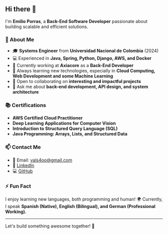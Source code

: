 ## Hi there 👋

I'm **Emilio Porras**, a **Back-End Software Developer** passionate about building scalable and efficient solutions.

### 🚀 About Me
- 🎓 **Systems Engineer** from **Universidad Nacional de Colombia** (2024)
- 💻 Experienced in **Java, Spring, Python, Django, AWS, and Docker**
- 🔭 Currently working at **Axiacore** as a **Back-End Developer**
- 🌱 Always learning new technologies, especially in **Cloud Computing, Web Development and some Machine Learning**
- 🤝 Open to collaborating on **interesting and impactful projects**
- 💬 Ask me about **back-end development, API design, and system architecture**

### 📚 Certifications
- **AWS Certified Cloud Practitioner**
- **Deep Learning Applications for Computer Vision**
- **Introduction to Structured Query Language (SQL)**
- **Java Programming: Arrays, Lists, and Structured Data**

### 📫 Contact Me
- 📧 Email: [vals4oo@gmail.com](mailto:vals4oo@gmail.com)
- 🔗 [LinkedIn](https://www.linkedin.com/in/emilio-porras-843a91211)
- 💻 [GitHub](https://github.com/eporrasm)

### ⚡ Fun Fact
I enjoy learning new languages, both programming and human! 🌍 Currently, I speak **Spanish (Native), English (Bilingual), and German (Professional Working).**

---

Let's build something awesome together! 🚀
